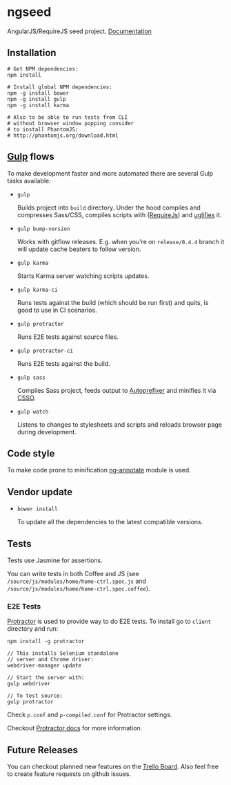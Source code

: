 ngseed
======

AngularJS/RequireJS seed project. [Documentation](https://github.com/StarterSquad/ngseed/wiki)

Installation
------------

    # Get NPM dependencies:
    npm install

    # Install global NPM dependencies:
    npm -g install bower
    npm -g install gulp
    npm -g install karma

    # Also to be able to run tests from CLI
    # without browser window popping consider
    # to install PhantomJS:
    # http://phantomjs.org/download.html


[Gulp](http://gulpjs.com/) flows
----------

To make development faster and more automated there are several Gulp tasks available:

* `gulp`

  Builds project into `build` directory. Under the hood compiles and compresses Sass/CSS, compiles scripts
  with ([RequireJs](http://requirejs.org/)) and [uglifies](http://lisperator.net/uglifyjs/) it.

* `gulp bump-version`

  Works with gitflow releases.
  E.g. when you’re on `release/0.4.4` branch it will update cache beaters to follow version.

* `gulp karma`

  Starts Karma server watching scripts updates.

* `gulp karma-ci`

  Runs tests against the build (which should be run first) and quits, is good to use in CI scenarios.

* `gulp protractor`

  Runs E2E tests against source files.

* `gulp protractor-ci`

  Runs E2E tests against the build.

* `gulp sass`

  Compiles Sass project, feeds output to [Autoprefixer](https://github.com/ai/autoprefixer) and minifies it via
  [CSSO](https://github.com/css/csso).

* `gulp watch`

  Listens to changes to stylesheets and scripts and reloads browser page during development.

Code style
----------

To make code prone to minification [ng-annotate](https://github.com/olov/ng-annotate) module is used.

Vendor update
-------------

* `bower install`

  To update all the dependencies to the latest compatible versions.

## Tests

Tests use Jasmine for assertions.

You can write tests in both Coffee and JS
(see `/source/js/modules/home/home-ctrl.spec.js` and `/source/js/modules/home/home-ctrl.spec.coffee`).

### E2E Tests

[Protractor](https://github.com/angular/protractor) is used to provide way to do E2E tests. To install go to `client`
directory and run:

    npm install -g protractor

    // This installs Selenium standalone
    // server and Chrome driver:
    webdriver-manager update

    // Start the server with:
    gulp webdriver

    // To test source:
    gulp protractor

Check `p.conf` and `p-compiled.conf` for Protractor settings.

Checkout [Protractor docs](https://github.com/angular/protractor/blob/master/docs/) for more information.

## Future Releases

You can checkout planned new features on the [Trello Board](https://trello.com/b/XXevXg3l/ngseed).
Also feel free to create feature requests on github issues.

